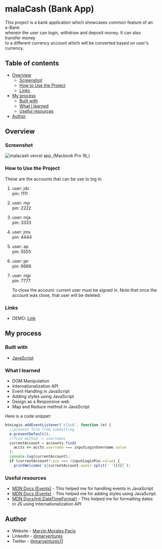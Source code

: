 # malaCash (Bank App)

This project is a bank application which showcases common feature of an e-Bank   
wherein the user can login, withdraw and deposit money. It can also transfer money  
to a different currency account which will be converted based on user's currency.  

## Table of contents

- [Overview](#overview)
  - [Screenshot](#screenshot)
  - [How to Use the Project](#how-to-use-the-project)
  - [Links](#links)
- [My process](#my-process)
  - [Built with](#built-with)
  - [What I learned](#what-i-learned)
  - [Useful resources](#useful-resources)
- [Author](#author)

## Overview

### Screenshot

![malacash vercel app_(Macbook Pro 16_)](https://user-images.githubusercontent.com/108392678/197386993-de25d694-cc04-4fb6-81e6-1b481dc95331.png)

### How to Use the Project

These are the accounts that can be use to log in:  
  
1) user: jdc  
   pin: 1111  
     
2) user: mp  
   pin: 2222  
     
3) user: mja   
   pin: 3333  
     
4) user: jms  
   pin: 4444  
     
5) user: ap  
   pin: 5555  
     
6) user: jpr  
   pin: 6666  
     
7) user: mjp   
   pin: 7777 
   
   To close the account: current user must be signed in. Note that once the account was close, that user will be deleted.  

### Links

- DEMO: [Link](https://marventures.github.io/Number-Guessing-Game-v2/)

## My process

### Built with

- [JavaScript](https://developer.mozilla.org/en-US/docs/Web/JavaScript)

### What I learned

- DOM Manipulation
- Internationalization API
- Event Handling in JavaScript
- Adding styles using JavaScript
- Design as a Responsive web
- Map and Reduce method in JavaScript

Here is a code snippet:

```script.js
btnLogin.addEventListener('click', function (e) {
  //prevent form from submitting
  e.preventDefault();
  //find method -> usernames
  currentAccount = accounts.find(
    accts => accts.username === inputLoginUsername.value
  );
  console.log(currentAccount);
  if (currentAccount?.pin === +inputLoginPin.value) {
    printWelcome(`${currentAccount.owner.split(' ')[0]}`);
```


### Useful resources

- [MDN Docs (Events)](https://developer.mozilla.org/en-US/docs/Learn/JavaScript/Building_blocks/Events) - This helped me for handling events in JavaScript.
- [MDN Docs (Events)](https://developer.mozilla.org/en-US/docs/Web/API/HTMLElement/style) - This helped me for adding styles using JavaScript.
- [MDN Docs(Intl.DateTimeFormat)](https://developer.mozilla.org/en-US/docs/Web/JavaScript/Reference/Global_Objects/Intl/DateTimeFormat) - This helped me for formatting dates in JS using Internationalization API 


## Author

- Website - [Marvin Morales Pacis](https://marvin-morales-pacis.vercel.app/)
- LinkedIn - [@marventures](https://www.linkedin.com/in/marventures/)
- Twitter - [@marventures11](https://www.twitter.com/marventures11)
